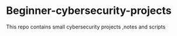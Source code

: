 # Beginner-cybersecurity-projects
This repo contains small cybersecurity projects ,notes and scripts 
